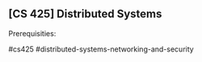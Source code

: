 ## [CS 425] Distributed Systems

Prerequisities:


#cs425
#distributed-systems-networking-and-security